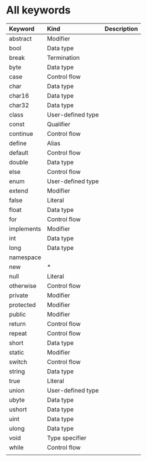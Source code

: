 # All keywords

| Keyword    | Kind              | Description |
| :--------- | :---------------- | :---------- |
| abstract   | Modifier          |
| bool       | Data type         |
| break      | Termination       |
| byte       | Data type         |
| case       | Control flow      |
| char       | Data type         |
| char16     | Data type         |
| char32     | Data type         |
| class      | User-defined type |
| const      | Qualifier         |
| continue   | Control flow      |
| define     | Alias             |
| default    | Control flow      |
| double     | Data type         |
| else       | Control flow      |
| enum       | User-defined type |
| extend     | Modifier          |
| false      | Literal           |
| float      | Data type         |
| for        | Control flow      |
| implements | Modifier          |
| int        | Data type         |
| long       | Data type         |
| namespace  |                   |
| new        | *                 |
| null       | Literal           |
| otherwise  | Control flow      |
| private    | Modifier          |
| protected  | Modifier          |
| public     | Modifier          |
| return     | Control flow      |
| repeat     | Control flow      |
| short      | Data type         |
| static     | Modifier          |
| switch     | Control flow      |
| string     | Data type         |
| true       | Literal           |
| union      | User-defined type |
| ubyte      | Data type         |
| ushort     | Data type         |
| uint       | Data type         |
| ulong      | Data type         |
| void       | Type specifier    |
| while      | Control flow      |
|            |